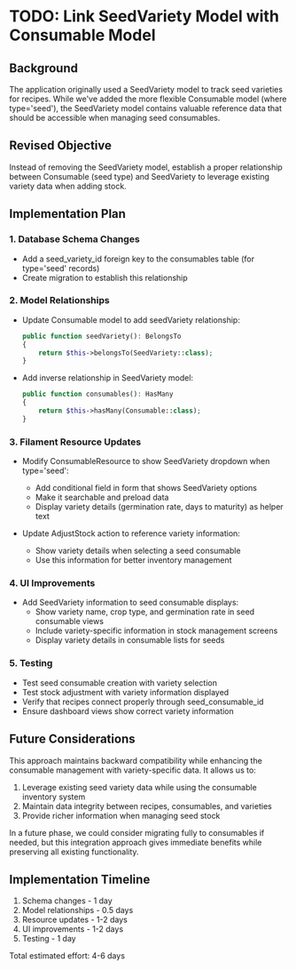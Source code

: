 # TODO: Link SeedVariety Model with Consumable Model

## Background
The application originally used a SeedVariety model to track seed varieties for recipes. While we've added the more flexible Consumable model (where type='seed'), the SeedVariety model contains valuable reference data that should be accessible when managing seed consumables.

## Revised Objective
Instead of removing the SeedVariety model, establish a proper relationship between Consumable (seed type) and SeedVariety to leverage existing variety data when adding stock.

## Implementation Plan

### 1. Database Schema Changes
- Add a seed_variety_id foreign key to the consumables table (for type='seed' records)
- Create migration to establish this relationship

### 2. Model Relationships
- Update Consumable model to add seedVariety relationship:
  ```php
  public function seedVariety(): BelongsTo
  {
      return $this->belongsTo(SeedVariety::class);
  }
  ```
- Add inverse relationship in SeedVariety model:
  ```php
  public function consumables(): HasMany
  {
      return $this->hasMany(Consumable::class);
  }
  ```

### 3. Filament Resource Updates
- Modify ConsumableResource to show SeedVariety dropdown when type='seed':
  - Add conditional field in form that shows SeedVariety options
  - Make it searchable and preload data
  - Display variety details (germination rate, days to maturity) as helper text

- Update AdjustStock action to reference variety information:
  - Show variety details when selecting a seed consumable
  - Use this information for better inventory management

### 4. UI Improvements
- Add SeedVariety information to seed consumable displays:
  - Show variety name, crop type, and germination rate in seed consumable views
  - Include variety-specific information in stock management screens
  - Display variety details in consumable lists for seeds

### 5. Testing
- Test seed consumable creation with variety selection
- Test stock adjustment with variety information displayed
- Verify that recipes connect properly through seed_consumable_id
- Ensure dashboard views show correct variety information

## Future Considerations
This approach maintains backward compatibility while enhancing the consumable management with variety-specific data. It allows us to:

1. Leverage existing seed variety data while using the consumable inventory system
2. Maintain data integrity between recipes, consumables, and varieties
3. Provide richer information when managing seed stock

In a future phase, we could consider migrating fully to consumables if needed, but this integration approach gives immediate benefits while preserving all existing functionality.

## Implementation Timeline
1. Schema changes - 1 day
2. Model relationships - 0.5 days
3. Resource updates - 1-2 days
4. UI improvements - 1-2 days
5. Testing - 1 day

Total estimated effort: 4-6 days 